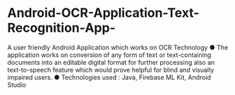 # Android-OCR-Application-Text-Recognition-App-

A user friendly Android Application which works on OCR Technology
●	The application works on conversion of any form of text or text-containing documents into an editable digital format for further processing also an text-to-speech feature which would prove helpful for blind and visually impaired users.
●	Technologies used : Java, Firebase ML Kit, Android Studio
